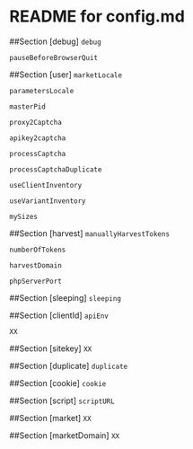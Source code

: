 # README for config.md

##Section [debug]
`debug`

`pauseBeforeBrowserQuit`

##Section [user]
`marketLocale`

`parametersLocale`

`masterPid`

`proxy2Captcha`

`apikey2captcha`

`processCaptcha`

`processCaptchaDuplicate`

`useClientInventory`

`useVariantInventory`

`mySizes`

##Section [harvest]
`manuallyHarvestTokens`

`numberOfTokens`

`harvestDomain`

`phpServerPort`

##Section [sleeping]
`sleeping`

##Section [clientId]
`apiEnv`

`XX`

##Section [sitekey]
`XX`

##Section [duplicate]
`duplicate`

##Section [cookie]
`cookie`

##Section [script]
`scriptURL`

##Section [market]
`XX`

##Section [marketDomain]
`XX`

